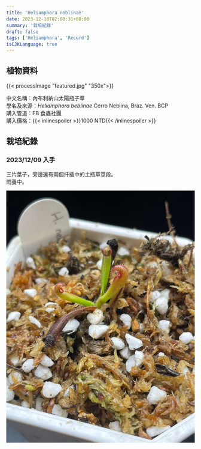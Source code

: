 ```yaml
---
title: 'Heliamphora neblinae'
date: 2023-12-10T02:00:31+08:00
summary: '栽培紀錄'
draft: false
tags: ['Heliamphora', 'Record']
isCJKLanguage: true
---
```


## 植物資料

{{< processImage "featured.jpg" "350x">}}

中文名稱：內布利納山太陽瓶子草  
學名及來源：*Heliamphora beblinae* Cerro Neblina, Braz. Ven. BCP  
購入管道：FB 食蟲社團  
購入價格：{{< inlinespoiler >}}1000 NTD{{< /inlinespoiler >}}  

## 栽培紀錄

### 2023/12/09 入手

三片葉子，旁邊還有兩個扦插中的土瓶草莖段。  
悶養中。  

![2023-12-09](./images/2023-12-09.jpg)
